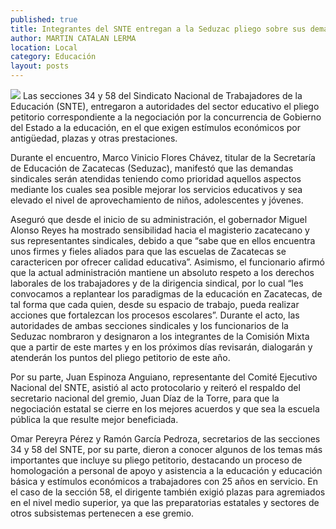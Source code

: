 ```yaml
---
published: true
title: Integrantes del SNTE entregan a la Seduzac pliego sobre sus demandas
author: MARTIN CATALAN LERMA
location: Local
category: Educación
layout: posts
---
```


![](http://i.imgur.com/3bqjDtNm.jpg)
Las secciones 34 y 58 del Sindicato Nacional de Trabajadores de la Educación (SNTE), entregaron a autoridades del sector educativo el pliego petitorio correspondiente a la negociación por la concurrencia de Gobierno del Estado a la educación, en el que exigen estímulos económicos por antigüedad, plazas y otras prestaciones.

Durante el encuentro, Marco Vinicio Flores Chávez, titular de la Secretaría de Educación de Zacatecas (Seduzac), manifestó que las demandas sindicales serán atendidas teniendo como prioridad aquellos aspectos mediante los cuales sea posible mejorar los servicios educativos y sea elevado el nivel de aprovechamiento de niños, adolescentes y jóvenes.

Aseguró que desde el inicio de su administración, el gobernador Miguel Alonso Reyes ha mostrado sensibilidad hacia el magisterio zacatecano y sus representantes sindicales, debido a que “sabe que en ellos encuentra unos firmes y fieles aliados para que las escuelas de Zacatecas se caractericen por ofrecer calidad educativa”.
Asimismo, el funcionario afirmó que la actual administración mantiene un absoluto respeto a los derechos laborales de los trabajadores y de la dirigencia sindical, por lo cual “les convocamos a replantear los paradigmas de la educación en Zacatecas, de tal forma que cada quien, desde su espacio de trabajo, pueda realizar acciones que fortalezcan los procesos escolares”.
Durante el acto, las autoridades de ambas secciones sindicales y los funcionarios de la Seduzac nombraron y designaron a los integrantes de la Comisión Mixta que a partir de este martes y en los próximos días revisarán, dialogarán y atenderán los puntos del pliego petitorio de este año.

Por su parte, Juan Espinoza Anguiano, representante del Comité Ejecutivo Nacional del SNTE, asistió al acto protocolario y reiteró el respaldo del secretario nacional del gremio, Juan Díaz de la Torre, para que la negociación estatal se cierre en los mejores acuerdos y que sea la escuela pública la que resulte mejor beneficiada.

Omar Pereyra Pérez y Ramón García Pedroza, secretarios de las secciones 34 y 58 del SNTE, por su parte, dieron a conocer algunos de los temas más importantes que incluye su pliego petitorio, destacando un proceso de homologación a personal de apoyo y asistencia a la educación y educación básica y estímulos económicos a trabajadores con 25 años en servicio.
En el caso de la sección 58, el dirigente también exigió plazas para agremiados en el nivel medio superior, ya que las preparatorias estatales y sectores de otros subsistemas pertenecen a ese gremio.
